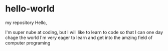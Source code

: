 # hello-world
my repository 
Hello,

I'm super nube at coding, but I will like to learn to code so that I can one day chage the world
I'm very eager to learn and get into the amzing field of computer programing 
